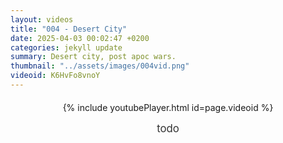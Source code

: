 ```yaml
---
layout: videos
title: "004 - Desert City"
date: 2025-04-03 00:02:47 +0200
categories: jekyll update
summary: Desert city, post apoc wars.
thumbnail: "../assets/images/004vid.png"
videoid: K6HvFo8vnoY
---
```


<div style="text-align: center; margin-top: 20px;">
  {% include youtubePlayer.html id=page.videoid %}
  <p style="margin-top: 15px; font-size: 1.2em; color: #333;">
    todo
  </p>
</div>
